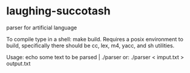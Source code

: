 # laughing-succotash
parser for artificial language

To compile type in a shell: make build. Requires a posix environment to build, specifically there should be cc, lex, m4, yacc, and sh utilities.

Usage: echo some text to be parsed | ./parser
or: ./parser < imput.txt > output.txt

